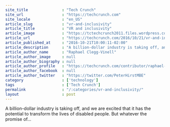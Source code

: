 ```yaml
---
site_title               : "Tech Crunch"
site_url                 : "https://techcrunch.com"
site_locale              : "en_US"
article_slug             : "vr-and-inclusivity"
article_title            : "VR and inclusivity"
article_image            : "https://tctechcrunch2011.files.wordpress.com/2015/11/shutterstock_106583426.jpg?w=764&h=400&crop=1"
article_url              : "https://techcrunch.com/2016/10/21/vr-and-inclusivity/"
article_published_at     : "2016-10-21T10:00:11-02:00"
article_description      : "A billion-dollar industry is taking off, and we are excited that it has the potential to transform the lives of disabled people. But whatever the promise of..."
article_author_name      : "Raphael Clegg-Vinell"
article_author_image     : null
article_author_biography : null
article_author_profile   : "https://techcrunch.com/contributor/raphael-clegg-vinell/"
article_author_facebook  : null
article_author_twitter   : "https://twitter.com/PeterHirstMBE"
category                 : ['technology']
tags                     : ['Tech Crunch']
permalink                : "/:categories/vr-and-inclusivity/"
layout                   : post
---
```


A billion-dollar industry is taking off, and we are excited that it has the potential to transform the lives of disabled people. But whatever the promise of...
